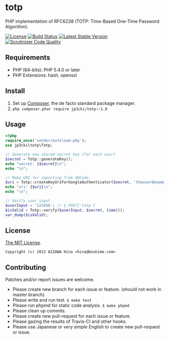 totp
====

PHP implementation of RFC6238 (TOTP: Time-Based One-Time Password Algorithm).

[![License](https://poser.pugx.org/jp3cki/totp/license.svg)](https://packagist.org/packages/jp3cki/totp)
[![Build Status](https://travis-ci.org/fetus-hina/totp.svg)](https://travis-ci.org/fetus-hina/totp)
[![Latest Stable Version](https://poser.pugx.org/jp3cki/totp/v/stable.svg)](https://packagist.org/packages/jp3cki/totp)
[![Scrutinizer Code Quality](https://scrutinizer-ci.com/g/fetus-hina/totp/badges/quality-score.png?b=master)](https://scrutinizer-ci.com/g/fetus-hina/totp/?branch=master)

Requirements
------------

* PHP (64-bits): PHP 5.4.0 or later
* PHP Extensions: hash, openssl

Install
-------

1. Set up [Composer](https://getcomposer.org/), the de facto standard package manager.
2. `php composer.phar require jp3cki/totp:~1.0`

Usage
-----
```php
<?php
require_once('vendor/autoload.php');
use jp3cki\totp\Totp;

// Generate new shared-secret key (for each user)
$secret = Totp::generateKey();
echo "secret: {$secret}\n";
echo "\n";

// Make URI for importing from QRCode.
$uri = Totp::createKeyUriForGoogleAuthenticator($secret, 'theuser@example.com', 'Issuer Name');
echo "uri: {$uri}\n";
echo "\n";

// Verify user input
$userInput = '123456'; // $_POST['totp']
$isValid = Totp::verify($userInput, $secret, time());
var_dump($isValid);
```

License
-------

[The MIT License](https://github.com/fetus-hina/totp/blob/master/LICENSE).

`Copyright (c) 2015 AIZAWA Hina <hina@bouhime.com>`

Contributing
------------

Patches and/or report issues are welcome.

* Please create new branch for each issue or feature. (should not work in master branch)
* Please write and run test. `$ make test`
* Please run phpmd for static code analysis. `$ make phpmd`
* Please clean up commits.
* Please create new pull-request for each issue or feature.
* Please gazing the results of Travis-CI and other hooks.
* Please use Japanese or *very simple* English to create new pull-request or issue.
